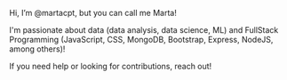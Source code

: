 Hi, I’m @martacpt, but you can call me Marta! 

I'm passionate about data (data analysis, data science, ML) and FullStack Programming (JavaScript, CSS, MongoDB, Bootstrap, Express, NodeJS, among others)!  

If you need help or looking for contributions, reach out!

<!---
martacpt/martacpt is a ✨ special ✨ repository because its `README.md` (this file) appears on your GitHub profile.
You can click the Preview link to take a look at your changes.
--->
